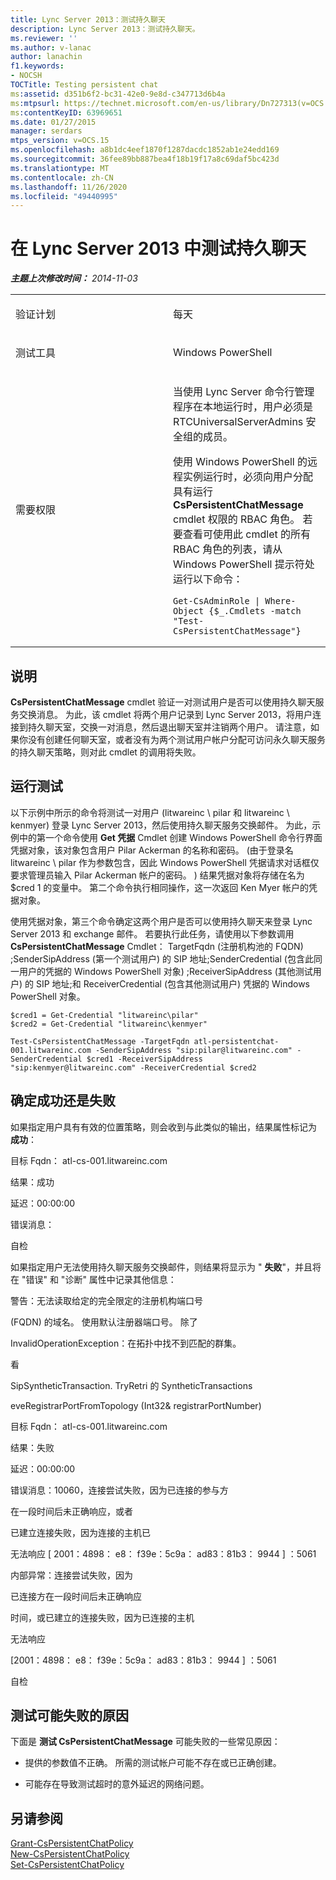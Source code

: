 ```yaml
---
title: Lync Server 2013：测试持久聊天
description: Lync Server 2013：测试持久聊天。
ms.reviewer: ''
ms.author: v-lanac
author: lanachin
f1.keywords:
- NOCSH
TOCTitle: Testing persistent chat
ms:assetid: d351b6f2-bc31-42e0-9e8d-c347713d6b4a
ms:mtpsurl: https://technet.microsoft.com/en-us/library/Dn727313(v=OCS.15)
ms:contentKeyID: 63969651
ms.date: 01/27/2015
manager: serdars
mtps_version: v=OCS.15
ms.openlocfilehash: a8b1dc4eef1870f1287dacdc1852ab1e24edd169
ms.sourcegitcommit: 36fee89bb887bea4f18b19f17a8c69daf5bc423d
ms.translationtype: MT
ms.contentlocale: zh-CN
ms.lasthandoff: 11/26/2020
ms.locfileid: "49440995"
---
```

# <a name="testing-persistent-chat-in-lync-server-2013"></a>在 Lync Server 2013 中测试持久聊天

<div data-xmlns="http://www.w3.org/1999/xhtml">

<div class="topic" data-xmlns="http://www.w3.org/1999/xhtml" data-msxsl="urn:schemas-microsoft-com:xslt" data-cs="https://msdn.microsoft.com/">

<div data-asp="https://msdn2.microsoft.com/asp">



</div>

<div id="mainSection">

<div id="mainBody">

<span> </span>

_**主题上次修改时间：** 2014-11-03_


<table>
<colgroup>
<col style="width: 50%" />
<col style="width: 50%" />
</colgroup>
<tbody>
<tr class="odd">
<td><p>验证计划</p></td>
<td><p>每天</p></td>
</tr>
<tr class="even">
<td><p>测试工具</p></td>
<td><p>Windows PowerShell</p></td>
</tr>
<tr class="odd">
<td><p>需要权限</p></td>
<td><p>当使用 Lync Server 命令行管理程序在本地运行时，用户必须是 RTCUniversalServerAdmins 安全组的成员。</p>
<p>使用 Windows PowerShell 的远程实例运行时，必须向用户分配具有运行 <strong>CsPersistentChatMessage</strong> cmdlet 权限的 RBAC 角色。 若要查看可使用此 cmdlet 的所有 RBAC 角色的列表，请从 Windows PowerShell 提示符处运行以下命令：</p>
<pre><code>Get-CsAdminRole | Where-Object {$_.Cmdlets -match &quot;Test-CsPersistentChatMessage&quot;}</code></pre></td>
</tr>
</tbody>
</table>


<div>

## <a name="description"></a>说明

**CsPersistentChatMessage** cmdlet 验证一对测试用户是否可以使用持久聊天服务交换消息。 为此，该 cmdlet 将两个用户记录到 Lync Server 2013，将用户连接到持久聊天室，交换一对消息，然后退出聊天室并注销两个用户。 请注意，如果你没有创建任何聊天室，或者没有为两个测试用户帐户分配可访问永久聊天服务的持久聊天策略，则对此 cmdlet 的调用将失败。

</div>

<div>

## <a name="running-the-test"></a>运行测试

以下示例中所示的命令将测试一对用户 (litwareinc \\ pilar 和 litwareinc \\ kenmyer) 登录 Lync Server 2013，然后使用持久聊天服务交换邮件。 为此，示例中的第一个命令使用 **Get 凭据** Cmdlet 创建 Windows PowerShell 命令行界面凭据对象，该对象包含用户 Pilar Ackerman 的名称和密码。  (由于登录名 litwareinc \\ pilar 作为参数包含，因此 Windows PowerShell 凭据请求对话框仅要求管理员输入 Pilar Ackerman 帐户的密码。 ) 结果凭据对象将存储在名为 $cred 1 的变量中。 第二个命令执行相同操作，这一次返回 Ken Myer 帐户的凭据对象。

使用凭据对象，第三个命令确定这两个用户是否可以使用持久聊天来登录 Lync Server 2013 和 exchange 邮件。 若要执行此任务，请使用以下参数调用 **CsPersistentChatMessage** Cmdlet： TargetFqdn (注册机构池的 FQDN) ;SenderSipAddress (第一个测试用户) 的 SIP 地址;SenderCredential (包含此同一用户的凭据的 Windows PowerShell 对象) ;ReceiverSipAddress (其他测试用户) 的 SIP 地址;和 ReceiverCredential (包含其他测试用户) 凭据的 Windows PowerShell 对象。

    $cred1 = Get-Credential "litwareinc\pilar"
    $cred2 = Get-Credential "litwareinc\kenmyer"
    
    Test-CsPersistentChatMessage -TargetFqdn atl-persistentchat-001.litwareinc.com -SenderSipAddress "sip:pilar@litwareinc.com" -SenderCredential $cred1 -ReceiverSipAddress "sip:kenmyer@litwareinc.com" -ReceiverCredential $cred2

</div>

<div>

## <a name="determining-success-or-failure"></a>确定成功还是失败

如果指定用户具有有效的位置策略，则会收到与此类似的输出，结果属性标记为 **成功**：

目标 Fqdn： atl-cs-001.litwareinc.com

结果：成功

延迟：00:00:00

错误消息：

自检

如果指定用户无法使用持久聊天服务交换邮件，则结果将显示为 " **失败**"，并且将在 "错误" 和 "诊断" 属性中记录其他信息：

警告：无法读取给定的完全限定的注册机构端口号

 (FQDN) 的域名。 使用默认注册器端口号。 除了

InvalidOperationException：在拓扑中找不到匹配的群集。

看

SipSyntheticTransaction. TryRetri 的 SyntheticTransactions

eveRegistrarPortFromTopology (Int32& registrarPortNumber) 

目标 Fqdn： atl-cs-001.litwareinc.com

结果：失败

延迟：00:00:00

错误消息：10060，连接尝试失败，因为已连接的参与方

在一段时间后未正确响应，或者

已建立连接失败，因为连接的主机已

无法响应 \[ 2001：4898： e8： f39e：5c9a： ad83：81b3： 9944 \] ：5061

内部异常：连接尝试失败，因为

已连接方在一段时间后未正确响应

时间，或已建立的连接失败，因为已连接的主机

无法响应

\[2001：4898： e8： f39e：5c9a： ad83：81b3： 9944 \] ：5061

自检

</div>

<div>

## <a name="reasons-why-the-test-might-have-failed"></a>测试可能失败的原因

下面是 **测试 CsPersistentChatMessage** 可能失败的一些常见原因：

  - 提供的参数值不正确。 所需的测试帐户可能不存在或已正确创建。

  - 可能存在导致测试超时的意外延迟的网络问题。

</div>

<div>

## <a name="see-also"></a>另请参阅


[Grant-CsPersistentChatPolicy](https://docs.microsoft.com/powershell/module/skype/Grant-CsPersistentChatPolicy)  
[New-CsPersistentChatPolicy](https://docs.microsoft.com/powershell/module/skype/New-CsPersistentChatPolicy)  
[Set-CsPersistentChatPolicy](https://docs.microsoft.com/powershell/module/skype/Set-CsPersistentChatPolicy)  
  

</div>

</div>

<span> </span>

</div>

</div>

</div>

